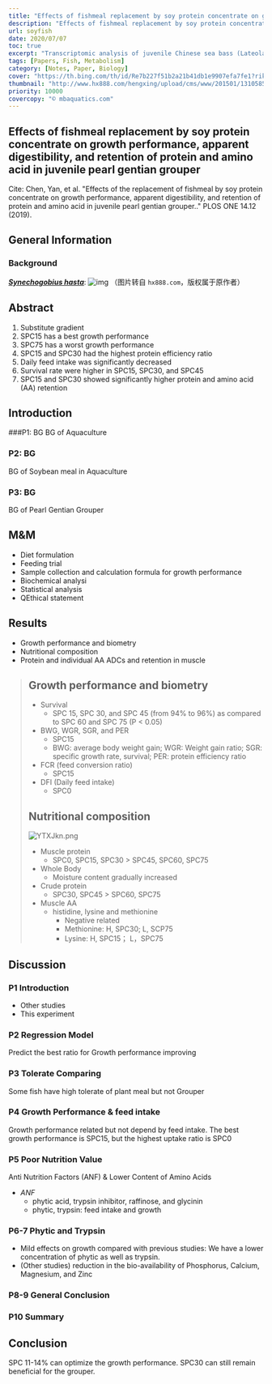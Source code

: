 ```yaml
---
title: "Effects of fishmeal replacement by soy protein concentrate on growth performance, apparent digestibility, and retention of protein and amino acid in juvenile pearl gentian grouper"
description: "Effects of fishmeal replacement by soy protein concentrate on growth performance, apparent digestibility, and retention of protein and amino acid in juvenile pearl gentian grouper"
url: soyfish
date: 2020/07/07
toc: true
excerpt: "Transcriptomic analysis of juvenile Chinese sea bass (Lateolabrax maculatus) anesthetized by MS-222 (tricaine methanesulfonate) and eugenol"
tags: [Papers, Fish, Metabolism]
category: [Notes, Paper, Biology]
cover: "https://th.bing.com/th/id/Re7b227f51b2a21b41db1e9907efa7fe1?rik=soRahoZ6UeUtTg"
thumbnail: "http://www.hx888.com/hengxing/upload/cms/www/201501/13105851ei61.jpg"
priority: 10000
covercopy: "© mbaquatics.com"
---
```


## Effects of fishmeal replacement by soy protein concentrate on growth performance, apparent digestibility, and retention of protein and amino acid in juvenile pearl gentian grouper

Cite: Chen, Yan, et al. "Effects of the replacement of fishmeal by soy protein concentrate on growth performance, apparent digestibility, and retention of protein and amino acid in juvenile pearl gentian grouper.." PLOS ONE 14.12 (2019).


## General Information

### Background
[***Synechogobius hasta***](https://baike.baidu.com/item/%E5%BC%82%E8%82%B2%E9%93%B6%E9%B2%AB):
![img](http://www.hx888.com/hengxing/upload/cms/www/201501/13105851ei61.jpg)
（图片转自 `hx888.com`，版权属于原作者）


## Abstract
1. Substitute gradient
2. SPC15 has a best growth performance
3. SPC75 has a worst growth performance
4. SPC15 and SPC30 had the highest protein efficiency ratio
5. Daily feed intake was significantly decreased
6. Survival rate were higher in SPC15, SPC30, and SPC45
7. SPC15 and SPC30 showed significantly higher protein and amino acid (AA) retention

## Introduction

###P1: BG
BG of Aquaculture

### P2: BG
BG of Soybean meal in Aquaculture

### P3: BG
BG of Pearl Gentian Grouper


## M&M
- Diet formulation
- Feeding trial
- Sample collection and calculation formula for growth performance
- Biochemical analysi
- Statistical analysis
- QEthical statement

## Results
- Growth performance and biometry
- Nutritional composition
- Protein and individual AA ADCs and retention in muscle

> ## Growth performance and biometry
> - Survival
>   - SPC 15, SPC 30, and SPC 45 (from 94% to 96%) as compared to SPC 60 and SPC 75 (P < 0.05)
> - BWG, WGR, SGR, and PER
>   - SPC15
>   - BWG: average body weight gain; WGR: Weight gain ratio; SGR: specific growth rate, survival; PER: protein efficiency ratio
> - FCR (feed conversion ratio)
>     - SPC15
> - DFI (Daily feed intake)
>     -  SPC0
>
> ## Nutritional composition
> ![YTXJkn.png](https://s1.ax1x.com/2020/05/20/YTXJkn.png)
> - Muscle protein
>   - SPC0, SPC15, SPC30 > SPC45, SPC60, SPC75
> - Whole Body
>   - Moisture content gradually increased
> - Crude protein
>   - SPC30, SPC45 > SPC60, SPC75
> - Muscle AA
>   - histidine, lysine and methionine
>     - Negative related
>     - Methionine: H, SPC30; L, SCP75
>     - Lysine: H, SPC15； L，SPC75


## Discussion

### P1 Introduction
- Other studies
- This experiment

### P2 Regression Model
Predict the best ratio for Growth performance improving

### P3 Tolerate Comparing
Some fish have high tolerate of plant meal but not Grouper

### P4 Growth Performance & feed intake
Growth performance related but not depend by feed intake.
The best growth performance is SPC15, but the highest uptake ratio is SPC0

### P5 Poor Nutrition Value
Anti Nutrition Factors (ANF) & Lower Content of Amino Acids
- *ANF*
  - phytic acid, trypsin inhibitor, raffinose, and glycinin
  - phytic, trypsin: feed intake and growth

### P6-7 Phytic and Trypsin
- Mild effects on growth compared with previous studies: We have a lower concentration of phytic as well as trypsin.
- (Other studies) reduction in the bio-availability of Phosphorus, Calcium, Magnesium, and Zinc

### P8-9 General Conclusion
### P10 Summary



## Conclusion

SPC 11-14% can optimize the growth performance.
SPC30 can still remain beneficial for the grouper.
